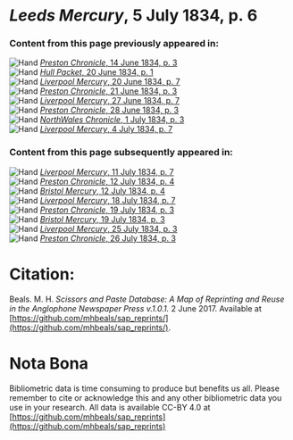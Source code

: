 # *Leeds Mercury*, 5 July 1834, p. 6  
  
### Content from this page previously appeared in:  
![Hand](http://scissorsandpaste.net/wp-content/uploads/2017/06/smallhandpointer.png) [*Preston Chronicle*, 14 June 1834, p. 3](https://mhbeals.github.io/sap_html/Preston-Chronicle/Preston-Chronicle-14-June-1834-p-3)  
![Hand](http://scissorsandpaste.net/wp-content/uploads/2017/06/smallhandpointer.png) [*Hull Packet*, 20 June 1834, p. 1](https://mhbeals.github.io/sap_html/Hull-Packet/Hull-Packet-20-June-1834-p-1)  
![Hand](http://scissorsandpaste.net/wp-content/uploads/2017/06/smallhandpointer.png) [*Liverpool Mercury*, 20 June 1834, p. 7](https://mhbeals.github.io/sap_html/Liverpool-Mercury/Liverpool-Mercury-20-June-1834-p-7)  
![Hand](http://scissorsandpaste.net/wp-content/uploads/2017/06/smallhandpointer.png) [*Preston Chronicle*, 21 June 1834, p. 3](https://mhbeals.github.io/sap_html/Preston-Chronicle/Preston-Chronicle-21-June-1834-p-3)  
![Hand](http://scissorsandpaste.net/wp-content/uploads/2017/06/smallhandpointer.png) [*Liverpool Mercury*, 27 June 1834, p. 7](https://mhbeals.github.io/sap_html/Liverpool-Mercury/Liverpool-Mercury-27-June-1834-p-7)  
![Hand](http://scissorsandpaste.net/wp-content/uploads/2017/06/smallhandpointer.png) [*Preston Chronicle*, 28 June 1834, p. 3](https://mhbeals.github.io/sap_html/Preston-Chronicle/Preston-Chronicle-28-June-1834-p-3)  
![Hand](http://scissorsandpaste.net/wp-content/uploads/2017/06/smallhandpointer.png) [*NorthWales Chronicle*, 1 July 1834, p. 3](https://mhbeals.github.io/sap_html/NorthWales-Chronicle/NorthWales-Chronicle-1-July-1834-p-3)  
![Hand](http://scissorsandpaste.net/wp-content/uploads/2017/06/smallhandpointer.png) [*Liverpool Mercury*, 4 July 1834, p. 7](https://mhbeals.github.io/sap_html/Liverpool-Mercury/Liverpool-Mercury-4-July-1834-p-7)  
  
### Content from this page subsequently appeared in:  
![Hand](http://scissorsandpaste.net/wp-content/uploads/2017/06/smallhandpointer.png) [*Liverpool Mercury*, 11 July 1834, p. 7](https://mhbeals.github.io/sap_html/Liverpool-Mercury/Liverpool-Mercury-11-July-1834-p-7)  
![Hand](http://scissorsandpaste.net/wp-content/uploads/2017/06/smallhandpointer.png) [*Preston Chronicle*, 12 July 1834, p. 4](https://mhbeals.github.io/sap_html/Preston-Chronicle/Preston-Chronicle-12-July-1834-p-4)  
![Hand](http://scissorsandpaste.net/wp-content/uploads/2017/06/smallhandpointer.png) [*Bristol Mercury*, 12 July 1834, p. 4](https://mhbeals.github.io/sap_html/Bristol-Mercury/Bristol-Mercury-12-July-1834-p-4)  
![Hand](http://scissorsandpaste.net/wp-content/uploads/2017/06/smallhandpointer.png) [*Liverpool Mercury*, 18 July 1834, p. 7](https://mhbeals.github.io/sap_html/Liverpool-Mercury/Liverpool-Mercury-18-July-1834-p-7)  
![Hand](http://scissorsandpaste.net/wp-content/uploads/2017/06/smallhandpointer.png) [*Preston Chronicle*, 19 July 1834, p. 3](https://mhbeals.github.io/sap_html/Preston-Chronicle/Preston-Chronicle-19-July-1834-p-3)  
![Hand](http://scissorsandpaste.net/wp-content/uploads/2017/06/smallhandpointer.png) [*Bristol Mercury*, 19 July 1834, p. 3](https://mhbeals.github.io/sap_html/Bristol-Mercury/Bristol-Mercury-19-July-1834-p-3)  
![Hand](http://scissorsandpaste.net/wp-content/uploads/2017/06/smallhandpointer.png) [*Liverpool Mercury*, 25 July 1834, p. 3](https://mhbeals.github.io/sap_html/Liverpool-Mercury/Liverpool-Mercury-25-July-1834-p-3)  
![Hand](http://scissorsandpaste.net/wp-content/uploads/2017/06/smallhandpointer.png) [*Preston Chronicle*, 26 July 1834, p. 3](https://mhbeals.github.io/sap_html/Preston-Chronicle/Preston-Chronicle-26-July-1834-p-3)  


# Citation: 

Beals. M. H. *Scissors and Paste Database: A Map of Reprinting and Reuse in the Anglophone Newspaper Press v.1.0.1.* 2 June 2017. Available at [https://github.com/mhbeals/sap_reprints/](https://github.com/mhbeals/sap_reprints/). 

# Nota Bona

Bibliometric data is time consuming to produce but benefits us all. Please remember to cite or acknowledge this and any other bibliometric data you use in your research. All data is available CC-BY 4.0 at [https://github.com/mhbeals/sap_reprints](https://github.com/mhbeals/sap_reprints)